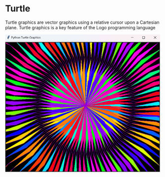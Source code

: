 # Turtle

Turtle graphics are vector graphics using a relative cursor upon a Cartesian plane. Turtle graphics is a key feature of the Logo programming language

<img src="1/Turtle Graphics Design - 1.png" alt="Turtle Graphics" width=500px>

